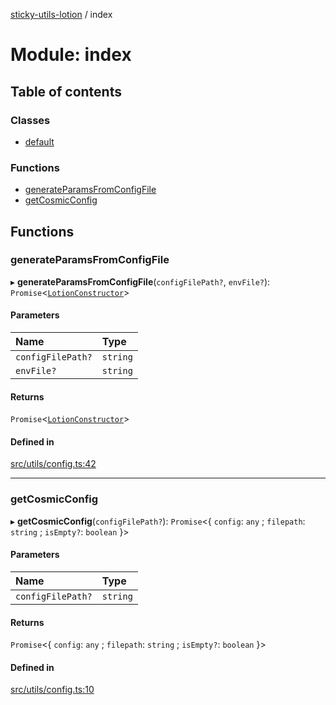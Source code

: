 [sticky-utils-lotion](../README.md) / index

# Module: index

## Table of contents

### Classes

- [default](../classes/index.default.md)

### Functions

- [generateParamsFromConfigFile](index.md#generateparamsfromconfigfile)
- [getCosmicConfig](index.md#getcosmicconfig)

## Functions

### generateParamsFromConfigFile

▸ **generateParamsFromConfigFile**(`configFilePath?`, `envFile?`): `Promise`\<[`LotionConstructor`](types.md#lotionconstructor)\>

#### Parameters

| Name | Type |
| :------ | :------ |
| `configFilePath?` | `string` |
| `envFile?` | `string` |

#### Returns

`Promise`\<[`LotionConstructor`](types.md#lotionconstructor)\>

#### Defined in

[src/utils/config.ts:42](https://github.com/sticky/sticky-utils-lotion/blob/61d4e64/src/utils/config.ts#L42)

___

### getCosmicConfig

▸ **getCosmicConfig**(`configFilePath?`): `Promise`\<\{ `config`: `any` ; `filepath`: `string` ; `isEmpty?`: `boolean`  }\>

#### Parameters

| Name | Type |
| :------ | :------ |
| `configFilePath?` | `string` |

#### Returns

`Promise`\<\{ `config`: `any` ; `filepath`: `string` ; `isEmpty?`: `boolean`  }\>

#### Defined in

[src/utils/config.ts:10](https://github.com/sticky/sticky-utils-lotion/blob/61d4e64/src/utils/config.ts#L10)
